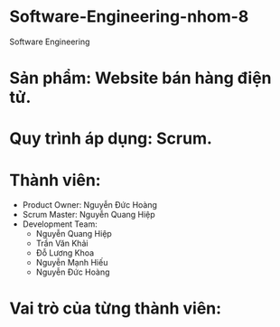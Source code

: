 # Software-Engineering-nhom-8
Software Engineering

# Sản phẩm: Website bán hàng điện tử.

# Quy trình áp dụng: Scrum.

# Thành viên:
<ul>
<li>Product Owner: Nguyễn Đức Hoàng</li>
<li>Scrum Master: Nguyễn Quang Hiệp</li>
<li>Development Team:
<ul>
<li>Nguyễn Quang Hiệp</li>
<li>Trần Văn Khải</li>
<li>Đỗ Lương Khoa</li>
<li>Nguyễn Mạnh Hiếu</li>
<li>Nguyễn Đức Hoàng</li>
</ul>
</li>
</ul>

# Vai trò của từng thành viên:
